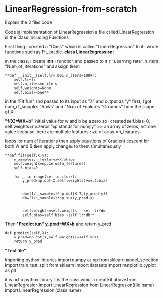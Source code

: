 # LinearRegression-from-scratch
Explain the 2 files code

Code is implementation of LinearRegression 
a file called LinearRegression is the Class Including Functions


First thing I created a "Class" which is called "LinearRegression" In it I wrote functions such as Fit, predic.
**class LinearRegression:**

in the class, I create __init__() function and passed to it lr "Learning rate", n_iters "Num_of_Iterations" and assign them

    **def __init__(self,lr=.001,n_iters=1000):
        self.lr=lr
        self.n_iters=n_iters
        self.weights=None
        self.bias=None**



in the "Fit fun" and passed to its input as "X" and output as "y" 
first, I got num_of_smaples "Rows" and "Num of Features "Columns" from the shape of X

**"f(X)=WX+b"**
initial value for w and b be a zero so I created self.bias=0, self.weights=np.zeros "np stands for numpy" >>
an array of zeros, not one value because there are multiple features size of array =n_features

loops for  num of iterations then apply equations of Gradient descent for both W and  B
then apply changes to them simultaneously 






    **def fit(self,X,y):
        n_samples,n_features=X.shape
        self.weights=np.zeros(n_features)
        self.bias=0

        for _ in range(self.n_iters):
            y_pred=np.dot(X,self.weights)+self.bias


            dw=(1/n_samples)*np.dot(X.T,(y_pred-y))
            db=(1/n_samples)*np.sum(y_pred-y)


            self.weights=self.weights - self.lr*dw
            self.bias=self.bias -self.lr*db**




Then **"Predict fun"**
**y_pred=WX+b**
and return y_pred


    def predict(self,X):
        y_pred=np.dot(X,self.weights)+self.bias
        return y_pred



**"Test file"**

Importing python libraries 
   import numpy as np
   from sklearn.model_selection import train_test_split
   from sklearn import datasets
   import matplotlib.pyplot as plt

it is not a python library it is the class which i create it above 
from LinearRegresion import LinearRegression
from LinearRegresion(file name) import LinearRegression (class name)






